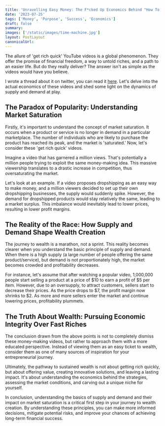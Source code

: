 ```yaml
---
title: 'Unravelling Easy Money: The F*cked Up Economics Behind "How To Make Money" Videos'
date: '2023-07-25'
tags: ['Money', 'Purpose', 'Success', 'Economics']
draft: false
summary:
images: ['/static/images/time-machine.jpg']
layout: PostLayout
canonicalUrl:
---
```


The allure of 'get rich quick' YouTube videos is a global phenomenon. They offer the promise of financial freedom, a way to untold riches, and a path to an easier life. But do they really deliver? The answer isn't as simple as the videos would have you believe.

I wrote a thread about it on twitter, you can read it [here](https://twitter.com/HeydayAcolyte/status/1683338485464178688). Let's delve into the actual economics of these videos and shed some light on the dynamics of supply and demand at play.

## The Paradox of Popularity: Understanding Market Saturation

Firstly, it's important to understand the concept of market saturation. It occurs when a product or service is no longer in demand in a particular marketplace. The number of individuals who are likely to purchase the product has reached its peak, and the market is 'saturated.' Now, let's consider these 'get rich quick' videos.

Imagine a video that has garnered a million views. That's potentially a million people trying to exploit the same money-making idea. This massive viewership translates to a drastic increase in competition, thus oversaturating the market.

Let's look at an example. If a video proposes dropshipping as an easy way to make money, and a million viewers decided to set up their own dropshipping businesses, the supply would suddenly spike. However, the demand for dropshipped products would stay relatively the same, leading to a market surplus. This imbalance would inevitably lead to lower prices, resulting in lower profit margins.

## The Reality of the Race: How Supply and Demand Shape Wealth Creation

The journey to wealth is a marathon, not a sprint. This reality becomes clearer when you understand the basic principle of supply and demand. When there is a high supply (a large number of people offering the same product/service), but demand is not proportionately high, the market becomes crowded and profitability decreases.

For instance, let's assume that after watching a popular video, 1,000,000 people start selling a product at a price of $10 to earn a profit of $5 per item. However, due to an oversupply, to attract customers, sellers start to decrease their prices. As the price drops to $7, the profit margin now shrinks to $2. As more and more sellers enter the market and continue lowering prices, profitability plummets.

## The Truth About Wealth: Pursuing Economic Integrity Over Fast Riches

The conclusion drawn from the above points is not to completely dismiss these money-making videos, but rather to approach them with a more educated perspective. Instead of viewing them as an easy ticket to wealth, consider them as one of many sources of inspiration for your entrepreneurial journey.

Ultimately, the pathway to sustained wealth is not about getting rich quickly, but about offering value, creating innovative solutions, and leaving a lasting impact. It's about understanding the economics behind the strategies, assessing the market conditions, and carving out a unique niche for yourself.

In conclusion, understanding the basics of supply and demand and their impact on market saturation is a critical first step in your journey to wealth creation. By understanding these principles, you can make more informed decisions, mitigate potential risks, and improve your chances of achieving long-term financial success.
